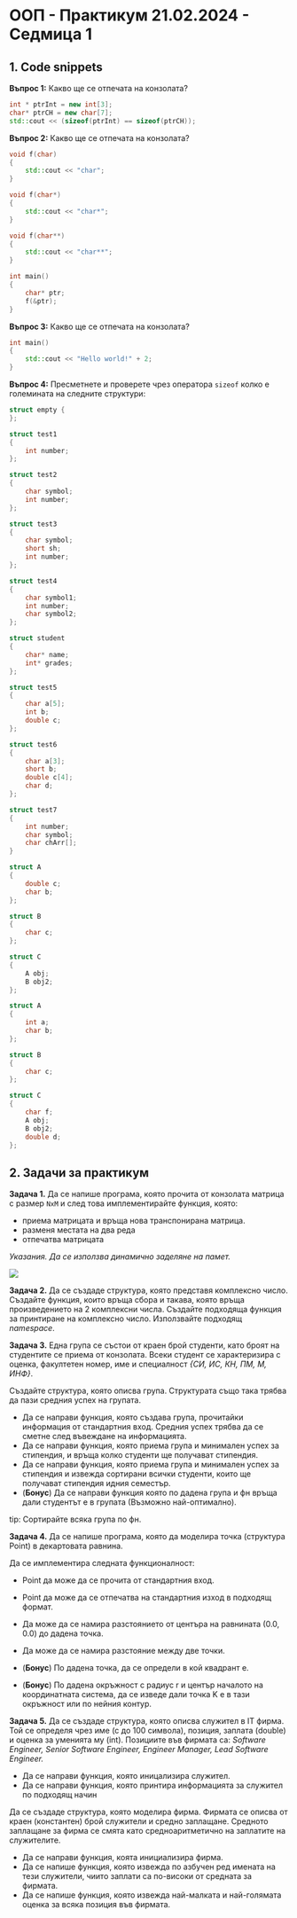# OOП - Практикум 21.02.2024 - Седмица 1

## 1. Code snippets

**Въпрос 1:** Какво ще се отпечата на конзолата?

```c++
int * ptrInt = new int[3];
char* ptrCH = new char[7];
std::cout << (sizeof(ptrInt) == sizeof(ptrCH));
```

**Въпрос 2:** Какво ще се отпечата на конзолата?

```c++
void f(char)
{
    std::cout << "char";
}

void f(char*)
{
    std::cout << "char*";
}

void f(char**)
{
    std::cout << "char**";
}

int main()
{
    char* ptr;
    f(&ptr);
}
```

**Въпрос 3:** Какво ще се отпечата на конзолата?

```c++
int main()
{
    std::cout << "Hello world!" + 2;
}
```

**Въпрос 4:** Пресметнете и проверете чрез оператора `sizeof` колко е големината на следните структури:

```c++
struct empty {
};

struct test1
{
	int number;
};

struct test2
{
	char symbol;
	int number;
};

struct test3
{
	char symbol;
	short sh;
	int number;
};

struct test4
{
	char symbol1;
	int number;
	char symbol2;
};

struct student
{
	char* name;
	int* grades;
};

struct test5
{
	char a[5];
	int b;
	double c;
};

struct test6
{
	char a[3];
	short b;
	double c[4];
	char d;
};

struct test7
{
    int number;
    char symbol;
    char chArr[];
}
```

```C++
struct A
{
	double c;
	char b; 
};

struct B
{
	char c;
};

struct C
{
	A obj;
	B obj2;
};
```

```C++
struct A
{
	int a;
	char b;
};

struct B
{
	char c;
};

struct C
{
	char f;
	A obj;
	B obj2;
	double d;
};
```

## 2. Задачи за практикум

**Задача 1.** Да се напише програма, която прочита от конзолата матрица с размер `NxM` и след това имплементирайте функция, която:
- приема матрицата и връща нова транспонирана матрица.
- разменя местата на два реда
- отпечатва матрицата

*Указания. Да се използва динамично заделяне на памет.*

![](https://github.com/stoychoX/Object-oriented-programming-FMI/raw/main/Seminar-IS/Seminar01/Pract.%2001/img/transpose.png)

**Задача 2.** Да се създаде структура, която представя комплексно число. Създайте функция, които връща сбора и такава, която връща произведението на 2 комплексни числа. Създайте подходяща функция за принтиране на комплексно число. Използвайте подходящ *namespace*.

**Задача 3.** Една група се състои от краен брой студенти, като броят на студентите се приема от конзолата. Всеки студент се характеризира с оценка, факултетен номер, име и специалност *{СИ, ИС, КН, ПМ, М, ИНФ}*.

Създайте структура, която описва група. Структурата също така трябва да пази средния успех на групата.

- Да се направи функция, която създава група, прочитайки информация от стандартния вход. Средния успех трябва да се сметне след въвеждане на информацията.
- Да се направи функция, която приема група и минимален успех за стипендия, и връща колко студенти ще получават стипендия.
- Да се направи функция, която приема група и минимален успех за стипендия и извежда сортирани всички студенти, които ще получават стипендия идния семестър.
- (**Бонус**) Да се направи функция която по дадена група и фн връща дали студентът е в групата (Възможно най-оптимално).

tip: Сортирайте всяка група по фн.

**Задача 4.** Да се напише програма, която да моделира точка (структура Point) в декартовата равнина.

Да се имплементира следната функционалност:

- Point да може да се прочита от стандартния вход.
- Point да може да се отпечатва на стандартния изход в подходящ формат.
- Да може да се намира разстоянието от центъра на равнината (0.0, 0.0) до дадена точка.
- Да може да се намира разстояние между две точки.

- (**Бонус**) По дадена точка, да се определи в кой квадрант е.
- (**Бонус**) По дадена окръжност с радиус r и център началото на координатната система, да се изведе дали точка K е в тази окръжност или по нейния контур.

**Задача 5.** Да се създаде структура, която описва служител в IT фирма. Той се определя чрез име (с до 100 символа), позиция, заплата (double) и оценка за уменията му (int).
Позициите във фирмата са: *Software Engineer, Senior Software Engineer, Engineer Manager, Lead Software Engineer.*

- Да се направи функция, която иницализира служител.
- Да се направи функция, която принтира информацията за служител по подходящ начин

Да се създаде структура, която моделира фирма. Фирмата се описва от краен (константен) брой служители и средно заплащане. 
Средното заплащане за фирма се смята като средноаритметично на заплатите на служителите.

- Да се направи функция, коята инициализира фирма.
- Да се напише функция, която извежда по азбучен ред имената на тези служители, чиито заплати са по-високи от средната за фирмата.
- Да се напише функция, която извежда най-малката и най-голямата оценка за всяка позиция във фирмата.
